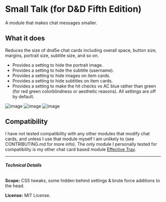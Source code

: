 # Small Talk (for D&D Fifth Edition)

A module that makes chat messages smaller.

## What it does 
Reduces the size of dnd5e chat cards including overall space, button size, margins, portrait size, subtitle size, and so on.
- Provides a setting to hide the portrait image.
- Provides a setting to hide the subtitle (username).
- Provides a setting to hide images on item cards.
- Provides a setting to hide subtitles on item cards.
- Provides a setting to make the hit checks vs AC blue rather than green (for red green colorblindness or aesthetic reasons).
All settings are off by default.

![image](https://github.com/etiquettestartshere/smalltalk/assets/148253744/38c1f9b5-dcc0-42b2-9a04-57c9087223b3) ![image](https://github.com/etiquettestartshere/smalltalk/assets/148253744/c83da662-5c40-488f-84b0-747a7f0d9ea9)
![image](https://github.com/etiquettestartshere/smalltalk/assets/148253744/cac58083-513b-4fff-9f4f-5bec809c14fa)

## Compatibility
I have not tested compatibility with any other modules that modify chat cards, and unless I use that module myself I am unlikely to (see CONTRIBUTING.md for more info). The only module I personally tested for compatibility is my other chat card based module [Effective Tray](https://github.com/etiquettestartshere/effectivetray).
___
###### **Technical Details**

**Scope:** CSS tweaks, some hidden behind settings & brute force additions to the head.

**License:** MIT License.